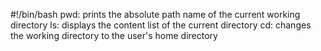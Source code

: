 #!/bin/bash
pwd: prints the absolute path name of the current working directory
ls: displays the content list of the current directory
cd: changes the working directory to the user's home directory
